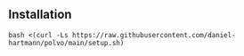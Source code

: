 

## Installation

```
bash <(curl -Ls https://raw.githubusercontent.com/daniel-hartmann/polvo/main/setup.sh)
```



